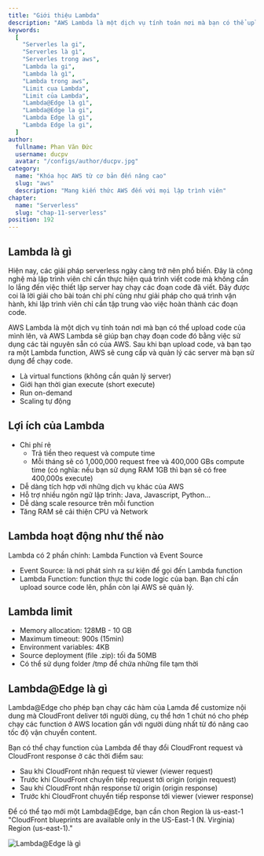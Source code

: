 ```yaml
---
title: "Giới thiệu Lambda"
description: "AWS Lambda là một dịch vụ tính toán nơi mà bạn có thể upload code của mình lên, và AWS Lambda sẽ giúp bạn chạy đoạn code đó bằng việc sử dụng các tài nguyên sẵn có của AWS. Sau khi bạn upload code, và bạn tạo ra một Lambda function, AWS sẽ cung cấp và quản lý các server mà bạn sử dụng để chạy code."
keywords:
  [
    "Serverles la gi",
    "Serverles là gì",
    "Serverles trong aws",
    "Lambda la gi",
    "Lambda là gì",
    "Lambda trong aws",
    "Limit cua Lambda",
    "Limit của Lambda",
    "Lambda@Edge là gì",
    "Lambda@Edge la gi",
    "Lambda Edge là gì",
    "Lambda Edge la gi",
  ]
author:
  fullname: Phan Văn Đức
  username: ducpv
  avatar: "/configs/author/ducpv.jpg"
category:
  name: "Khóa học AWS từ cơ bản đến nâng cao"
  slug: "aws"
  description: "Mang kiến thức AWS đến với mọi lập trình viên"
chapter:
  name: "Serverless"
  slug: "chap-11-serverless"
position: 192
---
```


## Lambda là gì

Hiện nay, các giải pháp serverless ngày càng trở nên phổ biến. Đây là công nghệ mà lập trình viên chỉ cần thực hiện quá trình viết code mà không cần lo lắng đến việc thiết lập server hay chạy các đoạn code đã viết. Đây được coi là lời giải cho bài toán chi phí cũng như giải pháp cho quá trình vận hành, khi lập trình viên chỉ cần tập trung vào việc hoàn thành các đoạn code.

AWS Lambda là một dịch vụ tính toán nơi mà bạn có thể upload code của mình lên, và AWS Lambda sẽ giúp bạn chạy đoạn code đó bằng việc sử dụng các tài nguyên sẵn có của AWS. Sau khi bạn upload code, và bạn tạo ra một Lambda function, AWS sẽ cung cấp và quản lý các server mà bạn sử dụng để chạy code.

- Là virtual functions (không cần quản lý server)
- Giới hạn thời gian execute (short execute)
- Run on-demand
- Scaling tự động

## Lợi ích của Lambda

- Chi phí rẻ
  - Trả tiền theo request và compute time
  - Mỗi tháng sẽ có 1,000,000 request free và 400,000 GBs compute time (có nghĩa: nếu bạn sử dụng RAM 1GB thì bạn sẽ có free 400,000s execute)
- Dễ dàng tích hợp với những dịch vụ khác của AWS
- Hỗ trợ nhiều ngôn ngữ lập trình: Java, Javascript, Python...
- Dễ dàng scale resource trên mỗi function
- Tăng RAM sẽ cải thiện CPU và Network

## Lambda hoạt động như thế nào

Lambda có 2 phần chính: Lambda Function và Event Source

- Event Source: là nơi phát sinh ra sư kiện để gọi đến Lambda function
- Lambda Function: function thực thi code logic của bạn. Bạn chỉ cần upload source code lên, phần còn lại AWS sẽ quản lý.

## Lambda limit

- Memory allocation: 128MB - 10 GB
- Maximum timeout: 900s (15min)
- Environment variables: 4KB
- Source deployment (file .zip): tối đa 50MB
- Có thể sử dụng folder /tmp để chứa những file tạm thời

## Lambda@Edge là gì

Lambda@Edge cho phép bạn chạy các hàm của Lamda để customize nội dung mà CloudFront deliver tới người dùng, cụ thể hơn 1 chút nó cho phép chạy các function ở AWS location gần với người dùng nhất từ đó nâng cao tốc độ vận chuyển content.

Bạn có thể chạy function của Lambda để thay đổi CloudFront request và CloudFront response ở các thời điểm sau:

- Sau khi CloudFront nhận request từ viewer (viewer request)
- Trước khi CloudFront chuyển tiếp request tới origin (origin request)
- Sau khi CloudFront nhận response từ origin (origin response)
- Trước khi CloudFront chuyển tiếp response tới viewer (viewer response)

<content-info>Để có thể tạo mới một Lambda@Edge, bạn cần chon Region là us-east-1
"CloudFront blueprints are available only in the US-East-1 (N. Virginia) Region (us-east-1)."</content-info>

![Lambda@Edge là gì](https://docs.aws.amazon.com/lambda/latest/dg/images/cloudfront-events-that-trigger-lambda-functions.png)
